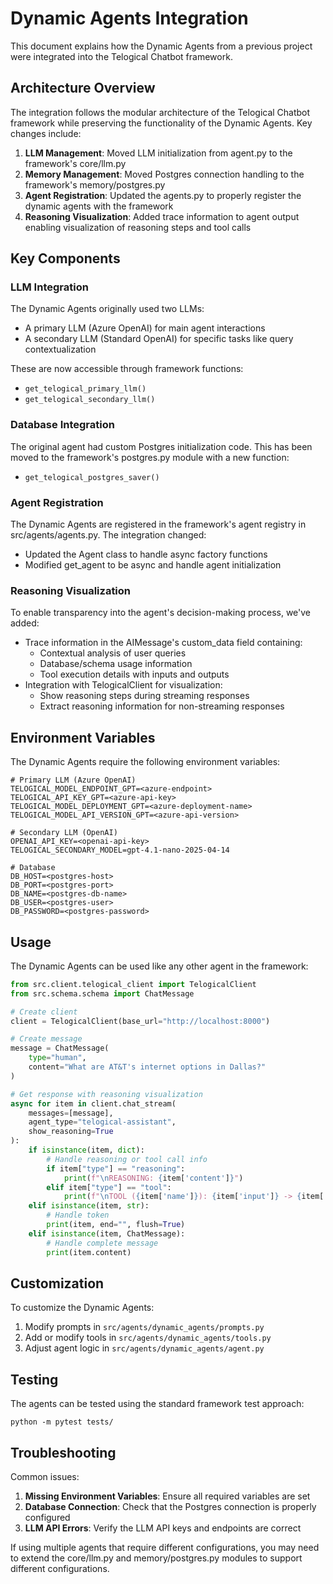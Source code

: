 # Dynamic Agents Integration

This document explains how the Dynamic Agents from a previous project were integrated into the Telogical Chatbot framework.

## Architecture Overview

The integration follows the modular architecture of the Telogical Chatbot framework while preserving the functionality of the Dynamic Agents. Key changes include:

1. **LLM Management**: Moved LLM initialization from agent.py to the framework's core/llm.py
2. **Memory Management**: Moved Postgres connection handling to the framework's memory/postgres.py
3. **Agent Registration**: Updated the agents.py to properly register the dynamic agents with the framework
4. **Reasoning Visualization**: Added trace information to agent output enabling visualization of reasoning steps and tool calls

## Key Components

### LLM Integration

The Dynamic Agents originally used two LLMs:
- A primary LLM (Azure OpenAI) for main agent interactions
- A secondary LLM (Standard OpenAI) for specific tasks like query contextualization

These are now accessible through framework functions:
- `get_telogical_primary_llm()`
- `get_telogical_secondary_llm()`

### Database Integration

The original agent had custom Postgres initialization code. This has been moved to the framework's postgres.py module with a new function:
- `get_telogical_postgres_saver()`

### Agent Registration

The Dynamic Agents are registered in the framework's agent registry in src/agents/agents.py. The integration changed:
- Updated the Agent class to handle async factory functions
- Modified get_agent to be async and handle agent initialization

### Reasoning Visualization

To enable transparency into the agent's decision-making process, we've added:
- Trace information in the AIMessage's custom_data field containing:
  - Contextual analysis of user queries
  - Database/schema usage information
  - Tool execution details with inputs and outputs
- Integration with TelogicalClient for visualization:
  - Show reasoning steps during streaming responses
  - Extract reasoning information for non-streaming responses

## Environment Variables

The Dynamic Agents require the following environment variables:

```
# Primary LLM (Azure OpenAI)
TELOGICAL_MODEL_ENDPOINT_GPT=<azure-endpoint>
TELOGICAL_API_KEY_GPT=<azure-api-key>
TELOGICAL_MODEL_DEPLOYMENT_GPT=<azure-deployment-name>
TELOGICAL_MODEL_API_VERSION_GPT=<azure-api-version>

# Secondary LLM (OpenAI)
OPENAI_API_KEY=<openai-api-key>
TELOGICAL_SECONDARY_MODEL=gpt-4.1-nano-2025-04-14

# Database
DB_HOST=<postgres-host>
DB_PORT=<postgres-port>
DB_NAME=<postgres-db-name>
DB_USER=<postgres-user>
DB_PASSWORD=<postgres-password>
```

## Usage

The Dynamic Agents can be used like any other agent in the framework:

```python
from src.client.telogical_client import TelogicalClient
from src.schema.schema import ChatMessage

# Create client
client = TelogicalClient(base_url="http://localhost:8000")

# Create message
message = ChatMessage(
    type="human",
    content="What are AT&T's internet options in Dallas?"
)

# Get response with reasoning visualization
async for item in client.chat_stream(
    messages=[message],
    agent_type="telogical-assistant",
    show_reasoning=True
):
    if isinstance(item, dict):
        # Handle reasoning or tool call info
        if item["type"] == "reasoning":
            print(f"\nREASONING: {item['content']}")
        elif item["type"] == "tool":
            print(f"\nTOOL ({item['name']}): {item['input']} -> {item['output']}")
    elif isinstance(item, str):
        # Handle token
        print(item, end="", flush=True)
    elif isinstance(item, ChatMessage):
        # Handle complete message
        print(item.content)
```

## Customization

To customize the Dynamic Agents:
1. Modify prompts in `src/agents/dynamic_agents/prompts.py`
2. Add or modify tools in `src/agents/dynamic_agents/tools.py`
3. Adjust agent logic in `src/agents/dynamic_agents/agent.py`

## Testing

The agents can be tested using the standard framework test approach:

```
python -m pytest tests/
```

## Troubleshooting

Common issues:
1. **Missing Environment Variables**: Ensure all required variables are set
2. **Database Connection**: Check that the Postgres connection is properly configured
3. **LLM API Errors**: Verify the LLM API keys and endpoints are correct

If using multiple agents that require different configurations, you may need to extend the core/llm.py and memory/postgres.py modules to support different configurations.